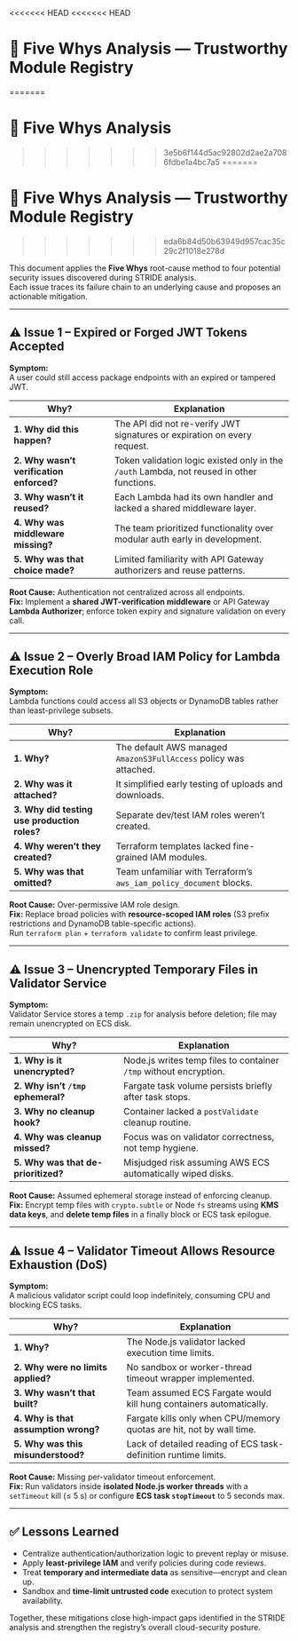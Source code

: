 <<<<<<< HEAD
<<<<<<< HEAD
# 🧩 Five Whys Analysis — Trustworthy Module Registry
=======
# 🧩 Five Whys Analysis
>>>>>>> 3e5b6f144d5ac92802d2ae2a7086fdbe1a4bc7a5
=======
# 🧩 Five Whys Analysis — Trustworthy Module Registry
>>>>>>> eda6b84d50b63949d957cac35c29c2f1018e278d

This document applies the **Five Whys** root-cause method to four potential security issues discovered during STRIDE analysis.  
Each issue traces its failure chain to an underlying cause and proposes an actionable mitigation.

---

## ⚠️ Issue 1 – Expired or Forged JWT Tokens Accepted

**Symptom:**  
A user could still access package endpoints with an expired or tampered JWT.

| Why?                                     | Explanation                                                                               |
| ---------------------------------------- | ----------------------------------------------------------------------------------------- |
| **1. Why did this happen?**              | The API did not re-verify JWT signatures or expiration on every request.                  |
| **2. Why wasn’t verification enforced?** | Token validation logic existed only in the `/auth` Lambda, not reused in other functions. |
| **3. Why wasn’t it reused?**             | Each Lambda had its own handler and lacked a shared middleware layer.                     |
| **4. Why was middleware missing?**       | The team prioritized functionality over modular auth early in development.                |
| **5. Why was that choice made?**         | Limited familiarity with API Gateway authorizers and reuse patterns.                      |

**Root Cause:** Authentication not centralized across all endpoints.  
**Fix:** Implement a **shared JWT-verification middleware** or API Gateway **Lambda Authorizer**; enforce token expiry and signature validation on every call.

---

## ⚠️ Issue 2 – Overly Broad IAM Policy for Lambda Execution Role

**Symptom:**  
Lambda functions could access all S3 objects or DynamoDB tables rather than least-privilege subsets.

| Why?                                         | Explanation                                                        |
| -------------------------------------------- | ------------------------------------------------------------------ |
| **1. Why?**                                  | The default AWS managed `AmazonS3FullAccess` policy was attached.  |
| **2. Why was it attached?**                  | It simplified early testing of uploads and downloads.              |
| **3. Why did testing use production roles?** | Separate dev/test IAM roles weren’t created.                       |
| **4. Why weren’t they created?**             | Terraform templates lacked fine-grained IAM modules.               |
| **5. Why was that omitted?**                 | Team unfamiliar with Terraform’s `aws_iam_policy_document` blocks. |

**Root Cause:** Over-permissive IAM role design.  
**Fix:** Replace broad policies with **resource-scoped IAM roles** (S3 prefix restrictions and DynamoDB table-specific actions).  
Run `terraform plan` + `terraform validate` to confirm least privilege.

---

## ⚠️ Issue 3 – Unencrypted Temporary Files in Validator Service

**Symptom:**  
Validator Service stores a temp `.zip` for analysis before deletion; file may remain unencrypted on ECS disk.

| Why?                                | Explanation                                                       |
| ----------------------------------- | ----------------------------------------------------------------- |
| **1. Why is it unencrypted?**       | Node.js writes temp files to container `/tmp` without encryption. |
| **2. Why isn’t `/tmp` ephemeral?**  | Fargate task volume persists briefly after task stops.            |
| **3. Why no cleanup hook?**         | Container lacked a `postValidate` cleanup routine.                |
| **4. Why was cleanup missed?**      | Focus was on validator correctness, not temp hygiene.             |
| **5. Why was that de-prioritized?** | Misjudged risk assuming AWS ECS automatically wiped disks.        |

**Root Cause:** Assumed ephemeral storage instead of enforcing cleanup.  
**Fix:** Encrypt temp files with `crypto.subtle` or Node `fs` streams using **KMS data keys**, and **delete temp files** in a finally block or ECS task epilogue.

---

## ⚠️ Issue 4 – Validator Timeout Allows Resource Exhaustion (DoS)

**Symptom:**  
A malicious validator script could loop indefinitely, consuming CPU and blocking ECS tasks.

| Why?                                 | Explanation                                                          |
| ------------------------------------ | -------------------------------------------------------------------- |
| **1. Why?**                          | The Node.js validator lacked execution time limits.                  |
| **2. Why were no limits applied?**   | No sandbox or worker-thread timeout wrapper implemented.             |
| **3. Why wasn’t that built?**        | Team assumed ECS Fargate would kill hung containers automatically.   |
| **4. Why is that assumption wrong?** | Fargate kills only when CPU/memory quotas are hit, not by wall time. |
| **5. Why was this misunderstood?**   | Lack of detailed reading of ECS task-definition runtime limits.      |

**Root Cause:** Missing per-validator timeout enforcement.  
**Fix:** Run validators inside **isolated Node.js worker threads** with a `setTimeout` kill (≤ 5 s) or configure **ECS task `stopTimeout`** to 5 seconds max.

---

## ✅ Lessons Learned

- Centralize authentication/authorization logic to prevent replay or misuse.
- Apply **least-privilege IAM** and verify policies during code reviews.
- Treat **temporary and intermediate data** as sensitive—encrypt and clean up.
- Sandbox and **time-limit untrusted code** execution to protect system availability.

Together, these mitigations close high-impact gaps identified in the STRIDE analysis and strengthen the registry’s overall cloud-security posture.
